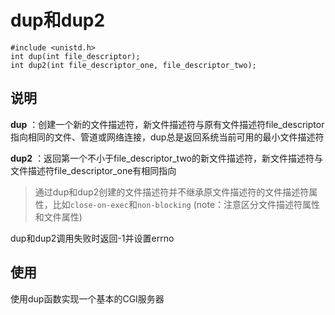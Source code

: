 # dup和dup2

```
#include <unistd.h>
int dup(int file_descriptor);
int dup2(int file_descriptor_one, file_descriptor_two);
```

## 说明

**dup** ：创建一个新的文件描述符，新文件描述符与原有文件描述符file_descriptor指向相同的文件、管道或网络连接，dup总是返回系统当前可用的最小文件描述符

**dup2** ：返回第一个不小于file_descriptor_two的新文件描述符，新文件描述符与文件描述符file_descriptor_one有相同指向

> 通过dup和dup2创建的文件描述符并不继承原文件描述符的文件描述符属性，比如`close-on-exec`和`non-blocking` (note：注意区分文件描述符属性和文件属性)

dup和dup2调用失败时返回-1并设置errno

## 使用

使用dup函数实现一个基本的CGI服务器

```

```

